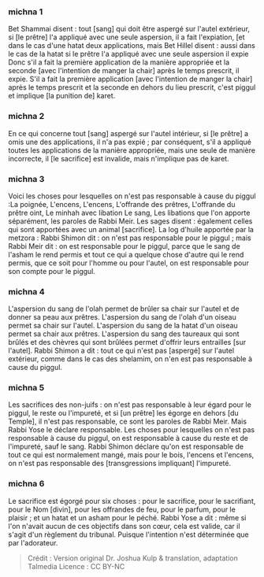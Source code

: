 
### michna 1
Bet Shammai disent : tout [sang] qui doit être aspergé sur l'autel extérieur, si [le prêtre] l'a appliqué avec une seule aspersion, il a fait l'expiation, [et dans le cas d'une hatat deux applications, mais Bet Hillel disent : aussi dans le cas de la hatat si le prêtre l'a appliqué avec une seule aspersion il expie Donc s'il a fait la première application de la manière appropriée et la seconde [avec l'intention de manger la chair] après le temps prescrit, il expie. S'il a fait la première application [avec l'intention de manger la chair] après le temps prescrit et la seconde en dehors du lieu prescrit, c'est piggul et implique [la punition de] karet.

### michna 2
En ce qui concerne tout [sang] aspergé sur l'autel intérieur, si [le prêtre] a omis une des applications, il n'a pas expié ; par conséquent, s'il a appliqué toutes les applications de la manière appropriée, mais une seule de manière incorrecte, il [le sacrifice] est invalide, mais n'implique pas de karet.

### michna 3
Voici les choses pour lesquelles on n'est pas responsable à cause du piggul :La poignée, L'encens, L'encens, L'offrande des prêtres, L'offrande du prêtre oint, Le minhah avec libation Le sang, Les libations que l'on apporte séparément, les paroles de Rabbi Meir. Les sages disent : également celles qui sont apportées avec un animal [sacrifice]. La log d'huile apportée par la metzora : Rabbi Shimon dit : on n'est pas responsable pour le piggul ; mais Rabbi Meir dit : on est responsable pour le piggul, parce que le sang de l'asham le rend permis et tout ce qui a quelque chose d'autre qui le rend permis, que ce soit pour l'homme ou pour l'autel, on est responsable pour son compte pour le piggul.

### michna 4
L'aspersion du sang de l'olah permet de brûler sa chair sur l'autel et de donner sa peau aux prêtres. L'aspersion du sang de l'olah d'un oiseau permet sa chair sur l'autel. L'aspersion du sang de la hatat d'un oiseau permet sa chair aux prêtres. L'aspersion du sang des taureaux qui sont brûlés et des chèvres qui sont brûlées permet d'offrir leurs entrailles [sur l'autel]. Rabbi Shimon a dit : tout ce qui n'est pas [aspergé] sur l'autel extérieur, comme dans le cas des shelamim, on n'en est pas responsable à cause du piggul.

### michna 5
Les sacrifices des non-juifs : on n'est pas responsable à leur égard pour le piggul, le reste ou l'impureté, et si [un prêtre] les égorge en dehors [du Temple], il n'est pas responsable, ce sont les paroles de Rabbi Meir. Mais Rabbi Yose le déclare responsable. Les choses pour lesquelles on n'est pas responsable à cause du piggul, on est responsable à cause du reste et de l'impureté, sauf le sang. Rabbi Shimon déclare qu'on est responsable de tout ce qui est normalement mangé, mais pour le bois, l'encens et l'encens, on n'est pas responsable des [transgressions impliquant] l'impureté.

### michna 6
Le sacrifice est égorgé pour six choses : pour le sacrifice, pour le sacrifiant, pour le Nom [divin], pour les offrandes de feu, pour le parfum, pour le plaisir ; et un hatat et un asham pour le péché. Rabbi Yose a dit : même si l'on n'avait aucun de ces objectifs dans son cœur, cela est valide, car il s'agit d'un règlement du tribunal. Puisque l'intention n'est déterminée que par l'adorateur.

>Crédit : Version original Dr. Joshua Kulp & translation, adaptation Talmedia
>Licence : CC BY-NC